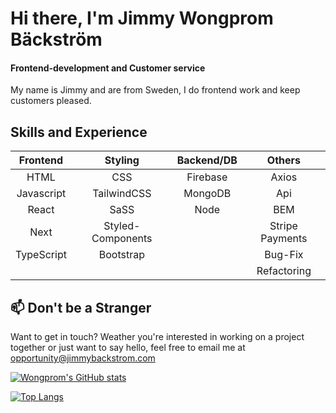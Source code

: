 # Hi there, I'm Jimmy Wongprom Bäckström
#### Frontend-development and Customer service
My name is Jimmy and are from Sweden, I do frontend work and keep customers pleased.



## Skills and Experience


| **Frontend**       | **Styling**     | **Backend/DB** | **Others** |
| :-------------: |:-----------:|:-----:|:-----:|
| HTML        | CSS | Firebase |Axios |
| Javascript  | TailwindCSS |   MongoDB | Api |
| React       | SaSS | Node |  BEM |
| Next        | Styled-Components |  | Stripe Payments |
| TypeScript  | Bootstrap |   | Bug-Fix |
| | | |  Refactoring |


## 📫  Don't be a Stranger 
Want to get in touch? Weather you're interested in working on a project together or just want to say hello, feel free to email me at opportunity@jimmybackstrom.com



[![Wongprom's GitHub stats](https://github-readme-stats.vercel.app/api?username=wongprom&theme=radical&show_icons=true)](https://github.com/wongprom/github-readme-stats)


[![Top Langs](https://github-readme-stats.vercel.app/api/top-langs/?username=wongprom&layout=compact&theme=radical&langs_count=8)](https://github.com/wongprom/github-readme-stats)

<!--
**wongprom/wongprom** is a ✨ _special_ ✨ repository because its `README.md` (this file) appears on your GitHub profile.

Here are some ideas to get you started:

- 🔭 I’m currently working on ...
- 🌱 I’m currently learning ...
- 👯 I’m looking to collaborate on ...
- 🤔 I’m looking for help with ...
- 💬 Ask me about ...
- 📫 How to reach me: ...
- 😄 Pronouns: ...
- ⚡ Fun fact: ...
-->
